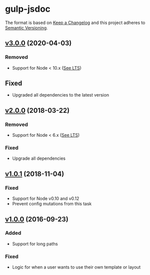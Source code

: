 # gulp-jsdoc
The format is based on [Keep a Changelog](http://keepachangelog.com/)
and this project adheres to [Semantic Versioning](http://semver.org/).


## [v3.0.0](https://github.com/deshaw/gulp-jsdoc3/compare/v2.0.0...v3.0.0) (2020-04-03)
### Removed
- Support for Node < 10.x ([See LTS](https://github.com/nodejs/Release))

## Fixed
- Upgraded all dependencies to the latest version

## [v2.0.0](https://github.com/deshaw/gulp-jsdoc3/compare/v1.0.1...v2.0.0) (2018-03-22)
### Removed
- Support for Node < 6.x ([See LTS](https://github.com/nodejs/Release))

### Fixed
- Upgrade all dependencies

## [v1.0.1](https://github.com/deshaw/gulp-jsdoc3/compare/v1.0.0...v1.0.1)  (2018-11-04)
### Fixed
- Support for Node v0.10 and v0.12
- Prevent config mutations from this task

## [v1.0.0](https://github.com/deshaw/gulp-jsdoc3/compare/v0.3.0...v0.1.0)  (2016-09-23)
### Added
- Support for long paths

### Fixed
- Logic for when a user wants to use their own template or layout
